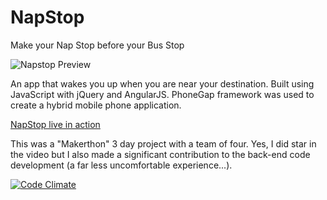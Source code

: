# NapStop
Make your Nap Stop before your Bus Stop


![Napstop Preview](http://s17.postimg.org/sq5203g4v/Screen_Shot_2015_04_20_at_21_44_58.png)

An app that wakes you up when you are near your destination.
Built using JavaScript with jQuery and AngularJS. PhoneGap framework was used to create a hybrid mobile phone application.

[NapStop live in action](https://www.youtube.com/watch?v=rC8bOD7lQbo)


This was a "Makerthon" 3 day project with a team of four. Yes, I did star in the video but I also made a significant contribution to the back-end code development (a far less uncomfortable experience...).

[![Code Climate](https://codeclimate.com/github/jjnewman/NapStop/badges/gpa.svg)](https://codeclimate.com/github/jjnewman/NapStop)
